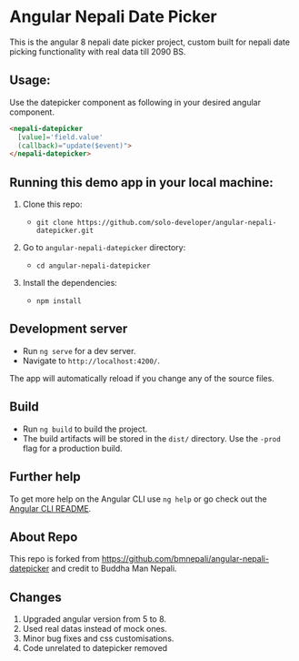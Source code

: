 # Angular Nepali Date Picker

This is the angular 8 nepali date picker project, custom built for nepali date picking functionality with real data till 2090 BS.

## Usage:

Use the datepicker component as following in your desired angular component.

```html
<nepali-datepicker 
  [value]='field.value' 
  (callback)="update($event)">
</nepali-datepicker>
```

## Running this demo app in your local machine:

1. Clone this repo:
   - `git clone https://github.com/solo-developer/angular-nepali-datepicker.git`

2. Go to `angular-nepali-datepicker` directory:
   - `cd angular-nepali-datepicker`

3. Install the dependencies:
   - `npm install`

## Development server

- Run `ng serve` for a dev server. 
- Navigate to `http://localhost:4200/`. 

The app will automatically reload if you change any of the source files.

## Build

- Run `ng build` to build the project. 
- The build artifacts will be stored in the `dist/` directory. Use the `-prod` flag for a production build.

## Further help

To get more help on the Angular CLI use `ng help` or go check out the [Angular CLI README](https://github.com/angular/angular-cli/blob/master/README.md).

## About Repo

This repo is forked from https://github.com/bmnepali/angular-nepali-datepicker and credit to Buddha Man Nepali. 

## Changes
1. Upgraded angular version from 5 to 8.
2. Used real datas instead of mock ones.
3. Minor bug fixes and css customisations.
4. Code unrelated to datepicker removed
